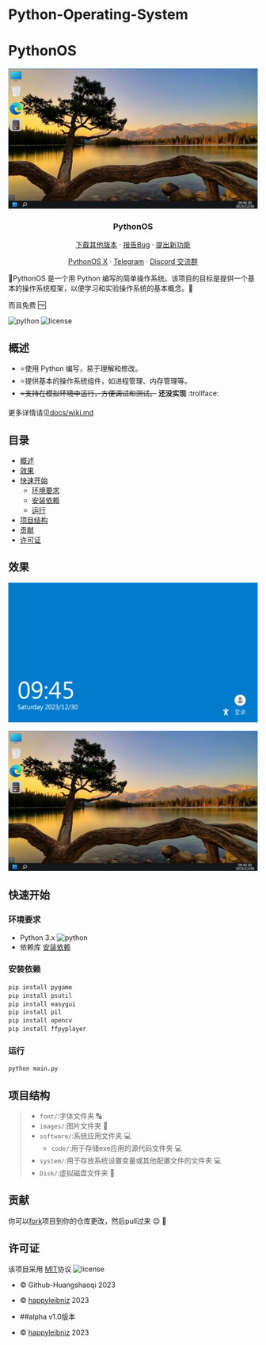 # Python-Operating-System
# PythonOS

<div align="center">
<p align="center">
    
  ![img1](docs/img/desktop.png)
  
  <h3 align="center">PythonOS</h3>   
  <a href="https://githubfast.com/Github-Huangshaoqi/PythonOS/releases">下载其他版本</a>
    ·
  <a href="https://githubfast.com/Github-Huangshaoqi/PythonOS/issues">报告Bug</a>
    ·
  <a href="https://githubfast.com/Github-Huangshaoqi/PythonOS/issues">提出新功能</a>
</p>
</div>

<div align="center">
<p align="center">
  <a href="https://x.com/@Pythonos2">PythonOS X</a>
    ·
  <a href="https://t.me/PythonOS">Telegram</a>
   ·
  <a href="https://discord.gg/sbKMNhuvYt">Discord 交流群</a>
</p>
</div>

:tada:PythonOS 是一个用 Python 编写的简单操作系统。该项目的目标是提供一个基本的操作系统框架，以便学习和实验操作系统的基本概念。:tada:

而且免费 :free:

![python](https://img.shields.io/badge/python-%3E%3D3-brightgreen
)
![license](https://img.shields.io/badge/license-MIT-blue
)


## 概述

- :star:使用 Python 编写，易于理解和修改。
- :star:提供基本的操作系统组件，如进程管理、内存管理等。
- ~~:star:支持在模拟环境中运行，方便调试和测试。~~ **还没实现** :trollface:

更多详情请见[docs/wiki.md](docs/wiki.md)

## 目录

- [概述](#概述)
- [效果](#效果)
- [快速开始](#快速开始)
  - [环境要求](#环境要求)
  - [安装依赖](#安装依赖)
  - [运行](#运行)
- [项目结构](#项目结构)
- [贡献](#贡献)
- [许可证](#许可证)

## 效果

![img2](docs/img/suopin.png)

![img3](docs/img/desktop.png)

## 快速开始

### 环境要求

- Python 3.x ![python](https://img.shields.io/badge/python-%3E%3D3-brightgreen
)
- 依赖库 [安装依赖](#安装依赖)

### 安装依赖

```bash
pip install pygame
pip install psutil
pip install easygui
pip install pil
pip install opencv
pip install ffpyplayer
```

### 运行

```bash
python main.py
```


## 项目结构
> - `font/`:字体文件夹 :capital_abcd:
> - `images/`:图片文件夹 :flower_playing_cards:
> - `software/`:系统应用文件夹 :computer:
>   - `code/`:用于存储exe应用的源代码文件夹 :computer:
> - `system/`:用于存放系统设置变量或其他配置文件的文件夹 :computer:
> - `Disk/`:虚拟磁盘文件夹 :floppy_disk:

## 贡献
你可以[fork](https://githubfast.com/Github-Huangshaoqi/PythonOS/fork)项目到你的仓库更改，然后pull过来 :blush: :tada:

## 许可证
该项目采用 [MIT](https://githubfast.com/Github-Huangshaoqi/PythonOS?tab=MIT-1-ov-file)协议 ![license](https://img.shields.io/badge/license-MIT-blue)

- :copyright:  Github-Huangshaoqi 2023

- :copyright:  [happyleibniz](https://githubfast.com/happyleibniz) 2023

- ##alpha v1.0版本
- :copyright:  [happyleibniz](https://githubfast.com/happyleibniz) 2023
